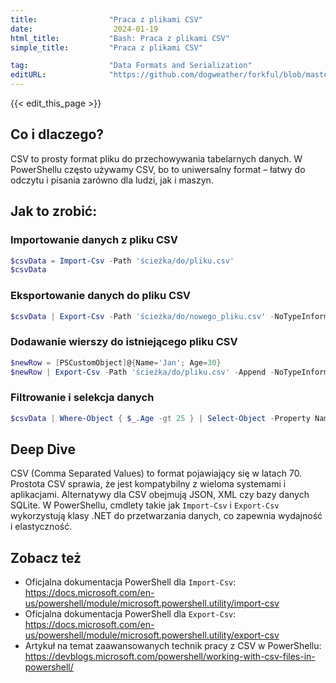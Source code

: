 ```yaml
---
title:                "Praca z plikami CSV"
date:                  2024-01-19
html_title:           "Bash: Praca z plikami CSV"
simple_title:         "Praca z plikami CSV"

tag:                  "Data Formats and Serialization"
editURL:              "https://github.com/dogweather/forkful/blob/master/content/pl/powershell/working-with-csv.md"
---
```


{{< edit_this_page >}}

## Co i dlaczego?
CSV to prosty format pliku do przechowywania tabelarnych danych. W PowerShellu często używamy CSV, bo to uniwersalny format – łatwy do odczytu i pisania zarówno dla ludzi, jak i maszyn.

## Jak to zrobić:

### Importowanie danych z pliku CSV
```PowerShell
$csvData = Import-Csv -Path 'ścieżka/do/pliku.csv'
$csvData
```

### Eksportowanie danych do pliku CSV
```PowerShell
$csvData | Export-Csv -Path 'ścieżka/do/nowego_pliku.csv' -NoTypeInformation
```

### Dodawanie wierszy do istniejącego pliku CSV
```PowerShell
$newRow = [PSCustomObject]@{Name='Jan'; Age=30}
$newRow | Export-Csv -Path 'ścieżka/do/pliku.csv' -Append -NoTypeInformation
```

### Filtrowanie i selekcja danych
```PowerShell
$csvData | Where-Object { $_.Age -gt 25 } | Select-Object -Property Name, Age
```

## Deep Dive

CSV (Comma Separated Values) to format pojawiający się w latach 70. Prostota CSV sprawia, że jest kompatybilny z wieloma systemami i aplikacjami. Alternatywy dla CSV obejmują JSON, XML czy bazy danych SQLite. W PowerShellu, cmdlety takie jak `Import-Csv` i `Export-Csv` wykorzystują klasy .NET do przetwarzania danych, co zapewnia wydajność i elastyczność.

## Zobacz też

- Oficjalna dokumentacja PowerShell dla `Import-Csv`: https://docs.microsoft.com/en-us/powershell/module/microsoft.powershell.utility/import-csv
- Oficjalna dokumentacja PowerShell dla `Export-Csv`: https://docs.microsoft.com/en-us/powershell/module/microsoft.powershell.utility/export-csv
- Artykuł na temat zaawansowanych technik pracy z CSV w PowerShellu: https://devblogs.microsoft.com/powershell/working-with-csv-files-in-powershell/
